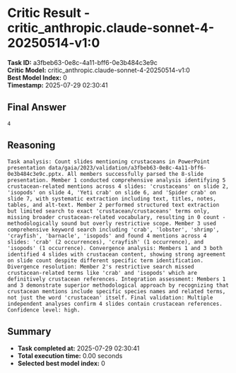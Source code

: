 # Critic Result - critic_anthropic.claude-sonnet-4-20250514-v1:0

**Task ID:** a3fbeb63-0e8c-4a11-bff6-0e3b484c3e9c  
**Critic Model:** critic_anthropic.claude-sonnet-4-20250514-v1:0  
**Best Model Index:** 0  
**Timestamp:** 2025-07-29 02:30:41

## Final Answer
```
4
```

## Reasoning
```
Task analysis: Count slides mentioning crustaceans in PowerPoint presentation data/gaia/2023/validation/a3fbeb63-0e8c-4a11-bff6-0e3b484c3e9c.pptx. All members successfully parsed the 8-slide presentation. Member 1 conducted comprehensive analysis identifying 5 crustacean-related mentions across 4 slides: 'crustaceans' on slide 2, 'isopods' on slide 4, 'Yeti crab' on slide 6, and 'Spider crab' on slide 7, with systematic extraction including text, titles, notes, tables, and alt-text. Member 2 performed structured text extraction but limited search to exact 'crustacean/crustaceans' terms only, missing broader crustacean-related vocabulary, resulting in 0 count - methodologically sound but overly restrictive scope. Member 3 used comprehensive keyword search including 'crab', 'lobster', 'shrimp', 'crayfish', 'barnacle', 'isopods' and found 4 mentions across 4 slides: 'crab' (2 occurrences), 'crayfish' (1 occurrence), and 'isopods' (1 occurrence). Convergence analysis: Members 1 and 3 both identified 4 slides with crustacean content, showing strong agreement on slide count despite different specific term identification. Divergence resolution: Member 2's restrictive search missed crustacean-related terms like 'crab' and 'isopods' which are definitively crustacean references. Integration assessment: Members 1 and 3 demonstrate superior methodological approach by recognizing that crustacean mentions include specific species names and related terms, not just the word 'crustacean' itself. Final validation: Multiple independent analyses confirm 4 slides contain crustacean references. Confidence level: high.
```

## Summary
- **Task completed at:** 2025-07-29 02:30:41
- **Total execution time:** 0.00 seconds
- **Selected best model index:** 0
